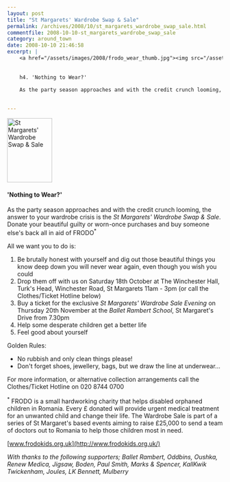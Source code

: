 ```yaml
---
layout: post
title: "St Margarets' Wardrobe Swap & Sale"
permalink: /archives/2008/10/st_margarets_wardrobe_swap_sale.html
commentfile: 2008-10-10-st_margarets_wardrobe_swap_sale
category: around_town
date: 2008-10-10 21:46:58
excerpt: |
    <a href="/assets/images/2008/frodo_wear_thumb.jpg"><img src="/assets/images/2008/frodo_wear_thumb-thumb.jpg" width="105" height="150" alt="St Margarets' Wardrobe Swap & Sale" class="photo right" /></a>
    
    
    h4. 'Nothing to Wear?'
    
    As the party season approaches and with the credit crunch looming, the answer to your wardrobe crisis is the _St Margarets' Wardrobe Swap & Sale_. Donate your beautiful guilty or worn-once purchases and buy someone else's back all in aid of FRODO.
    

---
```


<a href="/assets/images/2008/frodo_wear_thumb.jpg"><img src="/assets/images/2008/frodo_wear_thumb-thumb.jpg" width="105" height="150" alt="St Margarets' Wardrobe Swap & Sale" class="photo right" /></a>

#### 'Nothing to Wear?'

As the party season approaches and with the credit crunch looming, the answer to your wardrobe crisis is the *St Margarets' Wardrobe Swap & Sale*. Donate your beautiful guilty or worn-once purchases and buy someone else's back all in aid of FRODO<sup>\*</sup>

All we want you to do is:

1.  Be brutally honest with yourself and dig out those beautiful things you know deep down you will never wear again, even though you wish you could
2.  Drop them off with us on Saturday 18th October at The Winchester Hall, Turk's Head, Winchester Road, St Margarets 11am - 3pm (or call the Clothes/Ticket Hotline below)
3.  Buy a ticket for the exclusive *St Margarets' Wardrobe Sale Evening* on Thursday 20th November at the *Ballet Rambert School*, St Margaret's Drive from 7.30pm
4.  Help some desperate children get a better life
5.  Feel good about yourself

Golden Rules:

-   No rubbish and only clean things please!
-   Don't forget shoes, jewellery, bags, but we draw the line at underwear...

For more information, or alternative collection arrangements call the Clothes/Ticket Hotline on 020 8744 0700

<sup>\*</sup> FRODO is a small hardworking charity that helps disabled orphaned children in Romania. Every £ donated will provide urgent medical treatment for an unwanted child and change their life. The Wardrobe Sale is part of a series of St Margaret's based events aiming to raise £25,000 to send a team of doctors out to Romania to help those children most in need.

[www.frodokids.org.uk](http://www.frodokids.org.uk/)

*With thanks to the following supporters; Ballet Rambert, Oddbins, Oushka, Renew Medica, Jigsaw, Boden, Paul Smith, Marks & Spencer, KallKwik Twickenham, Joules, LK Bennett, Mulberry*
